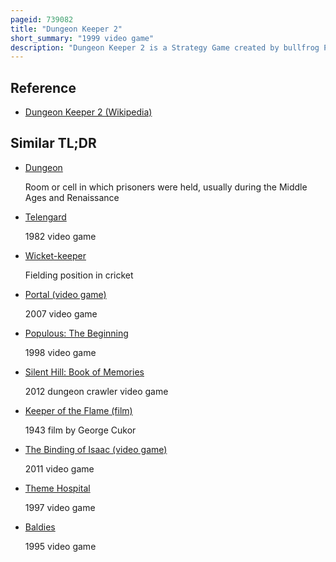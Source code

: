 ```yaml
---
pageid: 739082
title: "Dungeon Keeper 2"
short_summary: "1999 video game"
description: "Dungeon Keeper 2 is a Strategy Game created by bullfrog Productions and published by electronic Arts for microsoft Windows in 1999. The Sequel to Dungeon Keeper, the Player takes the Role of a'dungeon Keeper', Building and defending an underground Dungeon from the would-be Heroes that invade it, as well as from other Keepers. In the Campaign mode the Player is charged with recovering portal Gems from each Area to open a Portal to the Surface. The Player can also create a Dungeon without strict Objectives and Multiplayer is supported over a Network."
---
```


## Reference

- [Dungeon Keeper 2 (Wikipedia)](https://en.wikipedia.org/?curid=739082)

## Similar TL;DR

- [Dungeon](/tldr/en/dungeon)

  Room or cell in which prisoners were held, usually during the Middle Ages and Renaissance

- [Telengard](/tldr/en/telengard)

  1982 video game

- [Wicket-keeper](/tldr/en/wicket-keeper)

  Fielding position in cricket

- [Portal (video game)](/tldr/en/portal-video-game)

  2007 video game

- [Populous: The Beginning](/tldr/en/populous-the-beginning)

  1998 video game

- [Silent Hill: Book of Memories](/tldr/en/silent-hill-book-of-memories)

  2012 dungeon crawler video game

- [Keeper of the Flame (film)](/tldr/en/keeper-of-the-flame-film)

  1943 film by George Cukor

- [The Binding of Isaac (video game)](/tldr/en/the-binding-of-isaac-video-game)

  2011 video game

- [Theme Hospital](/tldr/en/theme-hospital)

  1997 video game

- [Baldies](/tldr/en/baldies)

  1995 video game

